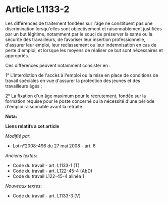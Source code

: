 # Article L1133-2

Les différences de traitement fondées sur l'âge ne constituent pas une discrimination lorsqu'elles sont objectivement et
raisonnablement justifiées par un but légitime, notamment par le souci de préserver la santé ou la sécurité des travailleurs,
de favoriser leur insertion professionnelle, d'assurer leur emploi, leur reclassement ou leur indemnisation en cas de perte
d'emploi, et lorsque les moyens de réaliser ce but sont nécessaires et appropriés.

Ces différences peuvent notamment consister en :

1° L'interdiction de l'accès à l'emploi ou la mise en place de conditions de travail spéciales en vue d'assurer la protection
des jeunes et des travailleurs âgés ;

2° La fixation d'un âge maximum pour le recrutement, fondée sur la formation requise pour le poste concerné ou la nécessité
d'une période d'emploi raisonnable avant la retraite.

**Nota:**



**Liens relatifs à cet article**

_Modifié par_:

  - Loi n°2008-496 du 27 mai 2008 - art. 6

_Anciens textes_:

  - Code du travail - art. L1133-1 (T)
  - Code du travail - art. L122-45-4 (AbD)
  - Code du travail L122-45-4 alinéa 1

_Nouveaux textes_:

  - Code du travail - art. L1133-3 (V)
